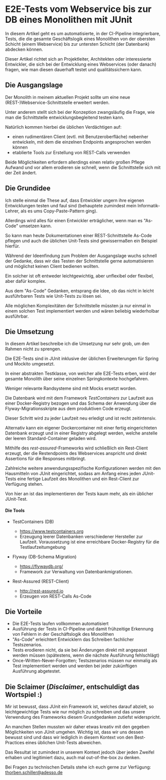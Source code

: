 # E2E-Tests vom Webservice bis zur DB eines Monolithen mit JUnit

In diesem Artikel geht es um automatisierte, in der CI-Pipeline integrierbare, Tests, die die gesamte Geschäftslogik eines Monolithen von der obersten Schicht (einem Webservice) bis zur untersten Schicht (der Datenbank) abdecken können.

Dieser Artikel richtet sich an Projektleiter, Architekten oder interessierte Entwickler, die sich bei der Entwicklung eines Webservices (oder danach) fragen, wie man diesen dauerhaft testet und qualitätssichern kann.

## Die Ausgangslage

Der Monolith in meinem aktuellen Projekt sollte um eine neue (REST-)Webservice-Schnittstelle erweitert werden.

Unter anderem stellt sich bei der Konzeption zwangsläufig die Frage, wie man die Schnittstelle entwicklungsbegleitend testen kann. 

Natürlich kommen hierbei die üblichen Verdächtigen auf:

- einen rudimentären Client (evtl. mit Benutzeroberfläche) nebenher entwickeln, mit dem die einzelnen Endpoints angesprochen werden können
- etablierte Tools zur Erstellung von REST-Calls verwenden

Beide Möglichkeiten erfordern allerdings einen relativ großen Pflege Aufwand und vor allem erodieren sie schnell, wenn die Schnittstelle sich mit der Zeit ändert.

## Die Grundidee

Ich stelle einmal die These auf, dass Entwickler ungern ihre eigenen Entwicklungen testen und faul sind (behauptete zumindest mein Informatik-Lehrer, als es ums Copy-Paste-Pattern ging).

Allerdings wird alles für einen Entwickler erträglicher, wenn man es "As-Code" umsetzen kann.

So kann man heute Dokumentationen einer REST-Schnittstelle As-Code pflegen und auch die üblichen Unit-Tests sind gewissermaßen ein Beispiel hierfür. 

Während der Ideenfindung zum Problem der Ausgangslage wuchs schnell der Gedanke, dass wir das Testen der Schnittstelle gerne automatisieren und möglichst keinen Client bedienen wollten.

Ein solcher ist oft entweder leichtgewichtig, aber unflexibel oder flexibel, aber dafür komplex.

Aus dem "As-Code" Gedanken, entsprang die Idee, ob das nicht in leicht ausführbaren Tests wie Unit-Tests zu lösen sei.

Alle möglichen Komplexitäten der Schnittstelle müssten ja nur einmal in einem solchen Test implementiert werden und wären beliebig wiederholbar ausführbar.

## Die Umsetzung

In diesem Artikel beschreibe ich die Umsetzung nur sehr grob, um den Rahmen nicht zu sprengen.

Die E2E-Tests sind in JUnit inklusive der üblichen Erweiterungen für Spring und Mockito umgesetzt. 

In einer abstrakten Testklasse, von welcher alle E2E-Tests erben, wird der gesamte Monolith über seine einzelnen Springkontexte hochgefahren.

Weniger relevante Randsysteme sind mit Mocks ersetzt worden. 

Die Datenbank wird mit dem Framework *TestContainers* zur Laufzeit aus einer Docker-Registry bezogen und das Schema der Anwendung über die Flyway-Migrationsskripte aus dem produktiven Code erzeugt.

Dieser Schritt wird zu jeder Laufzeit neu erledigt und ist recht zeitintensiv.

Alternativ kann ein eigener Dockercontainer mit einer fertig eingerichteten Datenbank erzeugt und in einer Registry abgelegt werden, welche anstelle der leeren Standard-Container geladen wird.

Mithilfe des *rest-assured*-Frameworks wird schließlich ein Rest-Client erzeugt, der die Restendpoints des Webservices anspricht und direkt Assertions für die Responses mitbringt.

Zahlreiche weitere anwendungsspezifische Konfigurationen werden mit den Hausmitteln von JUnit eingerichtet, sodass am Anfang eines jeden JUnit-Tests eine fertige Laufzeit des Monolithen und ein Rest-Client zur Verfügung stehen.

Von hier an ist das implementieren der Tests kaum mehr, als ein üblicher JUnit-Test.

#### Die Tools

- TestContainers (DB)
  - https://www.testcontainers.org
  - Erzeugung leerer Datenbanken verschiedener Hersteller zur Laufzeit. Voraussetzung ist eine erreichbare Docker-Registry für die Testlaufzeitumgebung

- Flyway (DB-Schema Migration)
  - https://flywaydb.org/
  - Framework zur Verwaltung von Datenbankmigrationen.
- Rest-Assured (REST-Client)
  - http://rest-assured.io
  - Erzeugen von REST-Calls As-Code

## Die Vorteile

- Die E2E-Tests laufen vollkommen automatisiert
- Ausführung der Tests in CI-Pipeline und damit frühzeitige Erkennung von Fehlern in der Geschäftslogik des Monolithen
- "As-Code" erleichtert Entwicklern das Schreiben fachlicher Testszenarios.
- Tests erodieren nicht, da sie bei Änderungen direkt mit angepasst werden müssen (spätestens, wenn die nächste Ausführung fehlschlägt)
- Once-Written-Never-Forgotten; Testszenarios müssen nur einmalig als Test implementiert werden und werden bei jeder zukünftigen Ausführung abgetestet.

## Die Sclaimer (*Disclaimer*, entschuldigt das Wortspiel :)

Mir ist bewusst, dass JUnit ein Framework ist, welches darauf abzielt, so leichtgewichtige Tests wie nur möglich zu schreiben und das unsere Verwendung des Frameworks diesem Grundgedanken zutiefst widerspricht.

An manchen Stellen mussten wir daher etwas kreativ mit den gegeben Möglichkeiten von JUnit umgehen. Wichtig ist, dass wir uns dessen bewusst sind und dass wir lediglich in diesem Kontext von den Best-Practices eines üblichen Unit-Tests abweichen.

Das Resultat ist zumindest in unserem Kontext jedoch über jeden Zweifel erhaben und legitimiert dazu, auch mal out-of-the-box zu denken.

Bei Fragen zu technischen Details stehe ich euch gerne zur Verfügung: thorben.schiller@adesso.de